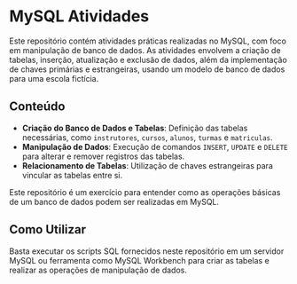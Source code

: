 # MySQL Atividades

Este repositório contém atividades práticas realizadas no MySQL, com foco em manipulação de banco de dados. As atividades envolvem a criação de tabelas, inserção, atualização e exclusão de dados, além da implementação de chaves primárias e estrangeiras, usando um modelo de banco de dados para uma escola fictícia.

## Conteúdo

- **Criação do Banco de Dados e Tabelas**: Definição das tabelas necessárias, como `instrutores`, `cursos`, `alunos`, `turmas` e `matriculas`.
- **Manipulação de Dados**: Execução de comandos `INSERT`, `UPDATE` e `DELETE` para alterar e remover registros das tabelas.
- **Relacionamento de Tabelas**: Utilização de chaves estrangeiras para vincular as tabelas entre si.

Este repositório é um exercício para entender como as operações básicas de um banco de dados podem ser realizadas em MySQL.

## Como Utilizar

Basta executar os scripts SQL fornecidos neste repositório em um servidor MySQL ou ferramenta como MySQL Workbench para criar as tabelas e realizar as operações de manipulação de dados.

